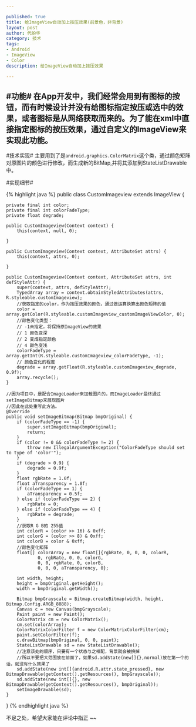 ```yaml
---

published: true
title: 给ImageView自动加上按压效果(前景色，非背景) 
layout: post
author: 代盼华
category: 技术
tags: 
- Android
- ImageView
- Color
description: 给ImageView自动加上按压效果 

---
```


#功能#
在App开发中，我们经常会用到有图标的按钮，而有时候设计并没有给图标指定按压或选中的效果，或者图标是从网络获取而来的。为了能在xml中直接指定图标的按压效果，通过自定义的ImageView来实现此功能。
----------------

#技术实现#
主要用到了是`android.graphics.ColorMatrix`这个类，通过颜色矩阵对原图片的颜色进行修改，而生成新的BitMap,并将其添加到StateListDrawable中。

#实现细节#

{% highlight java %}
public class CustomImageview extends ImageView {

    private final int color;
    private final int colorFadeType;
    private float degrade;

    public CustomImageview(Context context) {
        this(context, null, 0);

    }

    public CustomImageview(Context context, AttributeSet attrs) {
        this(context, attrs, 0);

    }

    public CustomImageview(Context context, AttributeSet attrs, int defStyleAttr) {
        super(context, attrs, defStyleAttr);
        TypedArray array = context.obtainStyledAttributes(attrs, R.styleable.customImageview);
		//获取指定的color，作为按压效果的颜色，通过做运算换算出颜色矩阵的值
        color = array.getColor(R.styleable.customImageview_customImageViewColor, 0);
		//颜色变化类型：
		// -1未指定，将保持原ImageView的效果
		// 1 颜色变深
		// 2 变成指定颜色
		// 4 颜色变浅
        colorFadeType = array.getInt(R.styleable.customImageview_colorFadeType, -1);
		// 颜色变化的程度
        degrade = array.getFloat(R.styleable.customImageview_degrade, 0.9f);
        array.recycle();
    }

	//因为项目中，是配合ImageLoader来加载图片的，而ImageLoader最终通过setImageBitmap来展现图片
	//因此在此处重写此方法。
    @Override
    public void setImageBitmap(Bitmap bmpOriginal) {
        if (colorFadeType == -1) {
            super.setImageBitmap(bmpOriginal);
            return;
        }
        if (color != 0 && colorFadeType != 2) {
            throw new IllegalArgumentException("ColorFadeType should set to type of 'color'");
        }
        if (degrade > 0.9) {
            degrade = 0.9f;
        }
        float rgbRate = 1.0f;
        float aTransparency = 1.0f;
        if (colorFadeType == 1) {
            aTransparency = 0.5f;
        } else if (colorFadeType == 2) {
            rgbRate = 0;
        } else if (colorFadeType == 4) {
            rgbRate = degrade;
        }
		//获取R G B的 255值
        int colorR = (color >> 16) & 0xff;
        int colorG = (color >> 8) & 0xff;
        int colorB = color & 0xff;
		//颜色变化矩阵
        float[] colorArray = new float[]{rgbRate, 0, 0, 0, colorR,
                0, rgbRate, 0, 0, colorG,
                0, 0, rgbRate, 0, colorB,
                0, 0, 0, aTransparency, 0};

        int width, height;
        height = bmpOriginal.getHeight();
        width = bmpOriginal.getWidth();

        Bitmap bmpGrayscale = Bitmap.createBitmap(width, height, Bitmap.Config.ARGB_8888);
        Canvas c = new Canvas(bmpGrayscale);
        Paint paint = new Paint();
        ColorMatrix cm = new ColorMatrix();
        cm.set(colorArray);
        ColorMatrixColorFilter f = new ColorMatrixColorFilter(cm);
        paint.setColorFilter(f);
        c.drawBitmap(bmpOriginal, 0, 0, paint);
        StateListDrawable sd = new StateListDrawable();
        //注意该处的顺序，只要有一个状态与之相配，背景就会被换掉
        //所以不要把大范围放在前面了，如果sd.addState(new[]{},normal)放在第一个的话，就没有什么效果了
        sd.addState(new int[]{android.R.attr.state_pressed}, new BitmapDrawable(getContext().getResources(), bmpGrayscale));
        sd.addState(new int[]{}, new BitmapDrawable(getContext().getResources(), bmpOriginal));
        setImageDrawable(sd);
    }
}
{% endhighlight java %}

不足之处，希望大家能在评论中指正 ~~